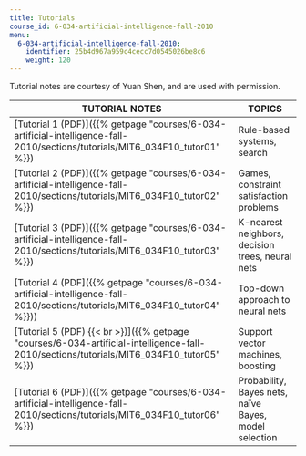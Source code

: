 ```yaml
---
title: Tutorials
course_id: 6-034-artificial-intelligence-fall-2010
menu:
  6-034-artificial-intelligence-fall-2010:
    identifier: 25b4d967a959c4cecc7d0545026be8c6
    weight: 120
---
```

Tutorial notes are courtesy of Yuan Shen, and are used with permission.

| TUTORIAL NOTES | TOPICS |
| --- | --- |
| [Tutorial 1 (PDF)]({{% getpage "courses/6-034-artificial-intelligence-fall-2010/sections/tutorials/MIT6_034F10_tutor01" %}}) | Rule-based systems, search |
| [Tutorial 2 (PDF)]({{% getpage "courses/6-034-artificial-intelligence-fall-2010/sections/tutorials/MIT6_034F10_tutor02" %}}) | Games, constraint satisfaction problems |
| [Tutorial 3 (PDF)]({{% getpage "courses/6-034-artificial-intelligence-fall-2010/sections/tutorials/MIT6_034F10_tutor03" %}}) | K-nearest neighbors, decision trees, neural nets |
| [Tutorial 4 (PDF]({{% getpage "courses/6-034-artificial-intelligence-fall-2010/sections/tutorials/MIT6_034F10_tutor04" %}})) | Top-down approach to neural nets |
| [Tutorial 5 (PDF)  {{< br >}}]({{% getpage "courses/6-034-artificial-intelligence-fall-2010/sections/tutorials/MIT6_034F10_tutor05" %}}) | Support vector machines, boosting |
| [Tutorial 6 (PDF)]({{% getpage "courses/6-034-artificial-intelligence-fall-2010/sections/tutorials/MIT6_034F10_tutor06" %}}) | Probability, Bayes nets, naïve Bayes, model selection